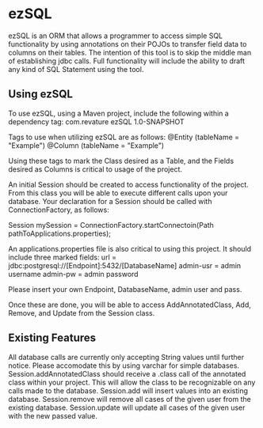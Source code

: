 # ezSQL
ezSQL is an ORM that allows a programmer to access simple SQL functionality by using annotations on their POJOs to transfer field data to columns on their tables.
The intention of this tool is to skip the middle man of establishing jdbc calls. Full functionality will include the ability to draft any kind of SQL Statement using the tool.

## Using ezSQL
To use ezSQL, using a Maven project, include the following within a dependency tag:
<groupId> com.revature </groupId>
<artifactId>ezSQL</artifactId>
<version>1.0-SNAPSHOT</version>
        
Tags to use when utilizing ezSQL are as follows:
@Entity (tableName = "Example")
@Column (tableName = "Example")

Using these tags to mark the Class desired as a Table, and the Fields desired as Columns is critical to usage of the project.

An initial Session should be created to access functionality of the project. From this class you will be able to execute different calls upon your database.
Your declaration for a Session should be called with ConnectionFactory, as follows:

Session mySession = ConnectionFactory.startConnectoin(Path pathToApplications.properties);

An applications.properties file is also critical to using this project. It should include three marked fields:
url = jdbc:postgresql://[Endpoint]:5432/[DatabaseName]
admin-usr = admin username
admin-pw = admin password

Please insert your own Endpoint, DatabaseName, admin user and pass.

Once these are done, you will be able to access AddAnnotatedClass, Add, Remove, and Update from the Session class.

## Existing Features
All database calls are currently only accepting String values until further notice. Please accomodate this by using varchar for simple databases.
Session.addAnnotatedClass should receive a .class call of the annotated class within your project. This will allow the class to be recognizable on any calls made to the database.
Session.add will insert values into an existing database.
Session.remove will remove all cases of the given user from the existing database.
Session.update will update all cases of the given user with the new passed value.
